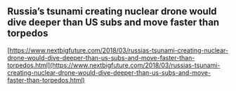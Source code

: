 ## Russia’s tsunami creating nuclear drone would dive deeper than US subs and move faster than torpedos
  
  [https://www.nextbigfuture.com/2018/03/russias-tsunami-creating-nuclear-drone-would-dive-deeper-than-us-subs-and-move-faster-than-torpedos.html](https://www.nextbigfuture.com/2018/03/russias-tsunami-creating-nuclear-drone-would-dive-deeper-than-us-subs-and-move-faster-than-torpedos.html)